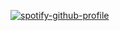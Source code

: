 [![spotify-github-profile](https://spotify-github-profile.kittinanx.com/api/view?uid=/0GgN4MhR5GKn5IcKN0e0rG?si=cafb2dc504694a8acover_image=true&theme=novatorem&show_offline=false&background_color=121212&interchange=false&bar_color=53b14f&bar_color_cover=false)](https://github.com/kittinan/spotify-github-profile)
